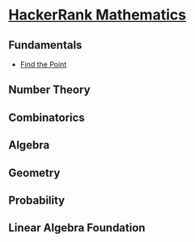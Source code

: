# [HackerRank Mathematics](https://www.hackerrank.com/domains/mathematics)

## Fundamentals
- [Find the Point](https://www.hackerrank.com/challenges/find-point/problem)

## Number Theory


## Combinatorics


## Algebra


## Geometry


## Probability


## Linear Algebra Foundation


